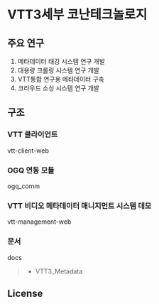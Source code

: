 # VTT3세부 코난테크놀로지
## 주요 연구
  1. 메타데이터 태깅 시스템 연구 개발
  2. 대용량 크롤링 시스템 연구 개발
  3. VTT통합 연구용 메타데이터 구축
  4. 크라우드 소싱 시스템 연구 개발


## 구조

### VTT 클라이언트 
vtt-client-web

### OGQ 연동 모듈 
ogq_comm

### VTT 비디오 메타데이터 매니지먼트 시스템 데모 
vtt-management-web

### 문서
docs
>- VTT3_Metadata

## License
